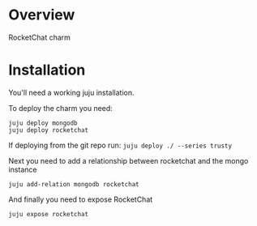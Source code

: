 # Overview

RocketChat charm

# Installation

You'll need a working juju installation.

To deploy the charm you need:
```
juju deploy mongodb
juju deploy rocketchat
```

If deploying from the git repo run: `juju deploy ./ --series trusty`

Next you need to add a relationship between rocketchat and the mongo instance

`juju add-relation mongodb rocketchat`

And finally you need to expose RocketChat

`juju expose rocketchat`

